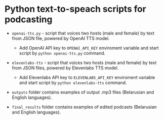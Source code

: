 # Python text-to-speach scripts for podcasting

- `openai-tts.py` - script that voices two hosts (male and female) by text from JSON file, powered by OpenAI TTS model.
   - Add OpenAI API key to `OPENAI_API_KEY` enviroment variable and start script by `python openai-tts.py` command.

- `elevenlabs-tts` - script that voices two hosts (male and female) by text from JSON files, powered by Elevenlabs TTS model.
   - Add Elevenlabs API key to `ELEVENLABS_API_KEY` enviroment variable and start script by `python elevenlabs-tts` command.

- `outputs` folder contains examples of output .mp3 files (Belarusian and English languages).
- `final_results` folder contains examples of edited podcasts (Belarusian and English languages).

